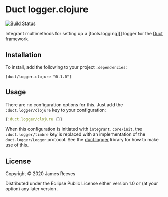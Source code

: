 # Duct logger.clojure

[![Build Status](https://travis-ci.org/duct-framework/logger.clojure.svg?branch=master)](https://travis-ci.org/duct-framework/logger.clojure)

Integrant multimethods for setting up a [tools.logging][] logger for
the [Duct][] framework.

[timbre]: https://github.com/clojure/tools.logging
[duct]: https://github.com/duct-framework/duct

## Installation

To install, add the following to your project `:dependencies`:

    [duct/logger.clojure "0.1.0"]

## Usage

There are no configuration options for this. Just add the
`:duct.logger/clojure` key to your configuration:

```clojure
{:duct.logger/clojure {}}
```

When this configuration is initiated with `integrant.core/init`, the
`:duct.logger/timbre` key is replaced with an implementation of the
`duct.logger/Logger` protocol. See the [duct.logger][] library for how
to make use of this.

[duct.logger]: https://github.com/duct-framework/logger

## License

Copyright © 2020 James Reeves

Distributed under the Eclipse Public License either version 1.0 or (at
your option) any later version.
